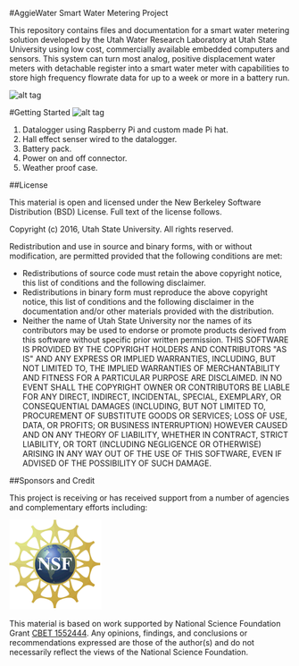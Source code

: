 #AggieWater Smart Water Metering Project

This repository contains files and documentation for a smart water metering solution developed by the Utah Water Research Laboratory at Utah State University using low cost, commercially available embedded computers and sensors. This system can turn most analog, positive displacement water meters with detachable register into a smart water meter with capabilities to store high frequency flowrate data for up to a week or more in a battery run. 


![alt tag](https://github.com/UCHIC/WaterMonitor/blob/master/doc/images/AGGIEWATER_SYSTEM_CLOSEUP3.png)
   
#Getting Started
![alt tag](https://github.com/UCHIC/WaterMonitor/blob/master/doc/images/AGGIEWATER_PACK.png)
  1. Datalogger using Raspberry Pi and custom made Pi hat.  
  2. Hall effect senser wired to the datalogger.  
  3. Battery pack.  
  4. Power on and off connector.  
  5. Weather proof case.


##License

This material is open and licensed under the New Berkeley Software Distribution (BSD) License. Full text of the license follows.

Copyright (c) 2016, Utah State University. All rights reserved.

Redistribution and use in source and binary forms, with or without modification, are permitted provided that the following conditions are met:

* Redistributions of source code must retain the above copyright notice, this list of conditions and the following disclaimer.
* Redistributions in binary form must reproduce the above copyright notice, this list of conditions and the following disclaimer in the documentation and/or other materials provided with the distribution.
* Neither the name of Utah State University nor the names of its contributors may be used to endorse or promote products derived from this software without specific prior written permission.
THIS SOFTWARE IS PROVIDED BY THE COPYRIGHT HOLDERS AND CONTRIBUTORS "AS IS" AND ANY EXPRESS OR IMPLIED WARRANTIES, INCLUDING, BUT NOT LIMITED TO, THE IMPLIED WARRANTIES OF MERCHANTABILITY AND FITNESS FOR A PARTICULAR PURPOSE ARE DISCLAIMED. IN NO EVENT SHALL THE COPYRIGHT OWNER OR CONTRIBUTORS BE LIABLE FOR ANY DIRECT, INDIRECT, INCIDENTAL, SPECIAL, EXEMPLARY, OR CONSEQUENTIAL DAMAGES (INCLUDING, BUT NOT LIMITED TO, PROCUREMENT OF SUBSTITUTE GOODS OR SERVICES; LOSS OF USE, DATA, OR PROFITS; OR BUSINESS INTERRUPTION) HOWEVER CAUSED AND ON ANY THEORY OF LIABILITY, WHETHER IN CONTRACT, STRICT LIABILITY, OR TORT (INCLUDING NEGLIGENCE OR OTHERWISE) ARISING IN ANY WAY OUT OF THE USE OF THIS SOFTWARE, EVEN IF ADVISED OF THE POSSIBILITY OF SUCH DAMAGE.

##Sponsors and Credit

This project is receiving or has received support from a number of agencies and complementary efforts including:

![NSF](/doc/images/nsf.gif)

This material is based on work supported by National Science Foundation Grant [CBET 1552444](http://www.nsf.gov/awardsearch/showAward?AWD_ID=1552444).  Any opinions, findings, and conclusions or recommendations expressed are those of the author(s) and do not necessarily reflect the views of the National Science Foundation.


